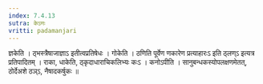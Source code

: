 ```yaml
---
index: 7.4.13
sutra: केऽणः
vritti: padamanjari
---
```


 ज्ञकेति । ठ्भस्त्रैषाजाज्ञाऽ इतीत्वप्रतिषेधः । गोकेति । ठणिति पूर्वेण णकारेण प्रत्याहारःऽ इति ठ्लण्ऽ इत्यत्र प्रतिपादितम् । राका, धाकेति, ठ्कृदाधाराचिकलिभ्यः कःऽ । कनोऽपीति । सानुबन्धकस्योपलक्षणमेतत्, ठोर्देअशे ठञ्ऽ, नैषादकर्षुकः ॥